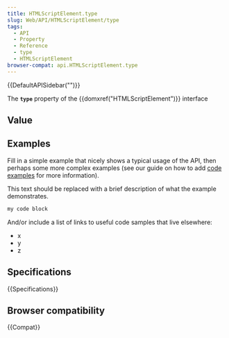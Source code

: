 ```yaml
---
title: HTMLScriptElement.type
slug: Web/API/HTMLScriptElement/type
tags:
  - API
  - Property
  - Reference
  - type
  - HTMLScriptElement
browser-compat: api.HTMLScriptElement.type
---
```

{{DefaultAPISidebar("")}}

The **`type`** property of the {{domxref("HTMLScriptElement")}} interface 

## Value



## Examples

Fill in a simple example that nicely shows a typical usage of the API, then perhaps some more complex examples (see our guide on how to add [code examples](/en-US/docs/MDN/Contribute/Structures/Code_examples) for more information).

This text should be replaced with a brief description of what the example demonstrates.

```js
my code block
```

And/or include a list of links to useful code samples that live elsewhere:

*   x
*   y
*   z

## Specifications

{{Specifications}}

## Browser compatibility

{{Compat}}


